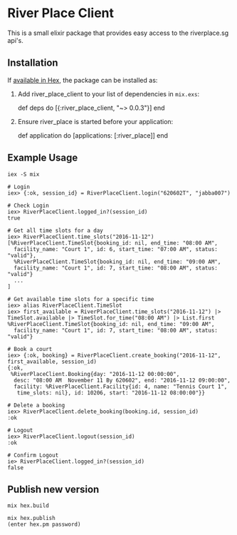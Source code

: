 # River Place Client

This is a small elixir package that provides easy access to the riverplace.sg api's.

## Installation

If [available in Hex](https://hex.pm/docs/publish), the package can be installed as:

  1. Add river_place_client to your list of dependencies in `mix.exs`:

        def deps do
          [{:river_place_client, "~> 0.0.3"}]
        end

  2. Ensure river_place is started before your application:

        def application do
          [applications: [:river_place]]
        end

## Example Usage

```
iex -S mix

# Login
iex> {:ok, session_id} = RiverPlaceClient.login("620602T", "jabba007")

# Check Login
iex> RiverPlaceClient.logged_in?(session_id)
true

# Get all time slots for a day
iex> RiverPlaceClient.time_slots("2016-11-12")
[%RiverPlaceClient.TimeSlot{booking_id: nil, end_time: "08:00 AM",
  facility_name: "Court 1", id: 6, start_time: "07:00 AM", status: "valid"},
  %RiverPlaceClient.TimeSlot{booking_id: nil, end_time: "09:00 AM",
  facility_name: "Court 1", id: 7, start_time: "08:00 AM", status: "valid"}
  ...
]

# Get available time slots for a specific time
iex> alias RiverPlaceClient.TimeSlot
iex> first_available = RiverPlaceClient.time_slots("2016-11-12") |> TimeSlot.available |> TimeSlot.for_time("08:00 AM") |> List.first
%RiverPlaceClient.TimeSlot{booking_id: nil, end_time: "09:00 AM",
  facility_name: "Court 1", id: 7, start_time: "08:00 AM", status: "valid"}

# Book a court
iex> {:ok, booking} = RiverPlaceClient.create_booking("2016-11-12", first_available, session_id)
{:ok,
 %RiverPlaceClient.Booking{day: "2016-11-12 00:00:00",
  desc: "08:00 AM  November 11 By 620602", end: "2016-11-12 09:00:00",
  facility: %RiverPlaceClient.Facility{id: 4, name: "Tennis Court 1",
   time_slots: nil}, id: 10206, start: "2016-11-12 08:00:00"}}

# Delete a booking
iex> RiverPlaceClient.delete_booking(booking.id, session_id)
:ok

# Logout
iex> RiverPlaceClient.logout(session_id)
:ok

# Confirm Logout
ie> RiverPlaceClient.logged_in?(session_id)
false

```

## Publish new version

```
mix hex.build

mix hex.publish
(enter hex.pm password)
```
